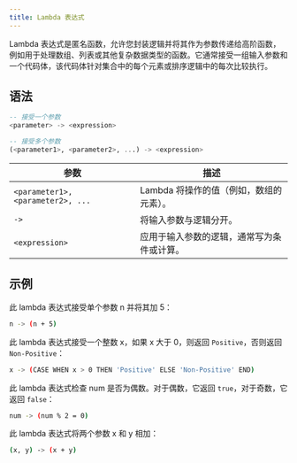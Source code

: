 ```yaml
---
title: Lambda 表达式
---
```


Lambda 表达式是匿名函数，允许您封装逻辑并将其作为参数传递给高阶函数，例如用于处理数组、列表或其他复杂数据类型的函数。它通常接受一组输入参数和一个代码体，该代码体针对集合中的每个元素或排序逻辑中的每次比较执行。

## 语法

```sql
-- 接受一个参数
<parameter> -> <expression>

-- 接受多个参数
(<parameter1>, <parameter2>, ...) -> <expression>
```

| 参数                         | 描述                                                                                             |
|-----------------------------------|------------------------------------------------------------------------------------------------|
| `<parameter1>, <parameter2>, ...` | Lambda 将操作的值（例如，数组的元素）。                                                                |
| `->`                              | 将输入参数与逻辑分开。                                                                                 |
| `<expression>`                    | 应用于输入参数的逻辑，通常写为条件或计算。                                                               |

## 示例

此 lambda 表达式接受单个参数 n 并将其加 5：

```bash
n -> (n + 5)
```

此 lambda 表达式接受一个整数 x，如果 x 大于 0，则返回 `Positive`，否则返回 `Non-Positive`：

```bash
x -> (CASE WHEN x > 0 THEN 'Positive' ELSE 'Non-Positive' END)
```

此 lambda 表达式检查 num 是否为偶数。对于偶数，它返回 `true`，对于奇数，它返回 `false`：

```bash
num -> (num % 2 = 0)
```

此 lambda 表达式将两个参数 x 和 y 相加：

```bash
(x, y) -> (x + y)
```